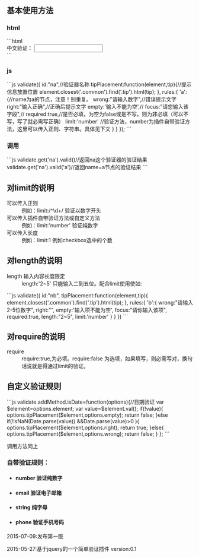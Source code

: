 <h2>基本使用方法</h2>
<h3>html</h3>
```html
<div class="form-group common">
	<label>中文验证：</label>
	<input type="text" name='a' class='form-control' >
	<div class="tip"></div>
</div>
```
<h3>js</h3>
```js
validate({
	id:"na",//验证器名称
	tipPlacement:function(element,tip){//提示信息放置位置
		element.closest('.common').find('.tip').html(tip);
	},
	rules:{
		'a':{//name为a的节点，注意！别重复。
			wrong:"请输入数字",//错误提示文字
			right:"输入正确",//正确后提示文字
			empty:'输入不能为空',//
			focus:"请您输入该字段",//
			required:true,//是否必填，为空为false或是不写，则为非必填（可以不写，写了就必需写正确）
			limit:'number' //验证方法，number为插件自带验证方法，这里可以传入正则、字符串。具体见下文
		}
	}
});
```
<h3>调用</h3>
```js
validate.get('na').valid()//返回na这个验证器的验证结果
validate.get('na').valid('a')//返回name=a节点的验证结果
```
<h2>对limit的说明</h2>
<dl>
	<dt>可以传入正则</dt>
	<dd>例如：limit:/^\d+/ 验证以数字开头</dd>
	<dt>可以传入插件自带验证方法或自定义方法</dt>
	<dd>例如：limit:'number' 验证纯数字</dd>
	<dt>可以传入长度</dt>
	<dd>例如：limit:1 例如checkbox选中的个数</dd>
</dl>
<h2>对length的说明</h2>
<dl>
	<dt>length 输入内容长度限定</dt>
	<dd>length:'2~5' 只能输入二到五位。配合limit使用使如:</dd>
</dl>
```js
	validate({
		id:"nb",
		tipPlacement:function(element,tip){
			element.closest('.common').find('.tip').html(tip);
		},
		rules:{
			'b':{
				wrong:"请输入2-5位数字",
				right:"",
				empty:'输入项不能为空',
				focus:"请你输入该项",
				required:true,
				length:"2~5",
				limit:'number'
			}
		}
	})
```
<h2>对require的说明</h2>
<dl>
	<dt>require</dt>
	<dd>require:true,为必填。require:false 为选填，如果填写，则必需写对，换句话说就是得通过limit的验证。</dd>
</dl>
<h2>自定义验证规则</h2>
```js
validate.addMethod.isDate=function(options){//日期验证
	var $element=options.element;
	var value=$element.val();
	if(!value){
		options.tipPlacement($element,options.empty);
		return false;
	}else if(!isNaN(Date.parse(value)) &&Date.parse(value)>0 ){
		options.tipPlacement($element,options.right);
		return true;
	}else{
		options.tipPlacement($element,options.wrong);
		return false;
	}
};
```
<p>调用方法同上</p>
<h3>自带验证规则：</h3>
<ul>
	<li>
		<h4 class='tit'>number 验证纯数字</h4>
	</li>
	<li>
		<h4 class='tit'>email  验证电子邮箱</h4>
	</li>
	<li>
		<h4 class='tit'>string  纯字母</h4>
	</li>
	<li>
		<h4 class='tit'>phone  验证手机号码</h4>
	</li>
</ul>
<p>2015-07-09:发布第一版</p>
<p>2015-05-27:基于jquery的一个简单验证插件 version:0.1</p>
